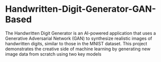 # Handwritten-Digit-Generator-GAN-Based
The Handwritten Digit Generator is an AI-powered application that uses a Generative Adversarial Network (GAN) to synthesize realistic images of handwritten digits, similar to those in the MNIST dataset. This project demonstrates the creative side of machine learning by generating new image data from scratch using two key models
